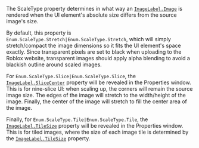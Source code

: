The ScaleType property determines in what way an [`ImageLabel.Image`](https://create.roblox.com/docs/reference/engine/classes/ImageLabel#Image)
is rendered when the UI element's absolute size differs from the source
image's size.

By default, this property is
`Enum.ScaleType.Stretch|Enum.ScaleType.Stretch`, which will simply
stretch/compact the image dimensions so it fits the UI element's space
exactly. Since transparent pixels are set to black when uploading to the
Roblox website, transparent images should apply alpha blending to avoid a
blackish outline around scaled images.

For `Enum.ScaleType.Slice|Enum.ScaleType.Slice`, the
[`ImageLabel.SliceCenter`](https://create.roblox.com/docs/reference/engine/classes/ImageLabel#SliceCenter) property will be revealed in the Properties
window. This is for nine-slice UI: when scaling up, the corners will
remain the source image size. The edges of the image will stretch to the
width/height of the image. Finally, the center of the image will stretch
to fill the center area of the image.

Finally, for `Enum.ScaleType.Tile|Enum.ScaleType.Tile`, the
[`ImageLabel.TileSize`](https://create.roblox.com/docs/reference/engine/classes/ImageLabel#TileSize) property will be revealed in the Properties
window. This is for tiled images, where the size of each image tile is
determined by the [`ImageLabel.TileSize`](https://create.roblox.com/docs/reference/engine/classes/ImageLabel#TileSize) property.